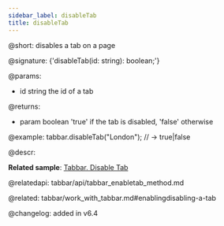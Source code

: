 ```yaml
---
sidebar_label: disableTab
title: disableTab
---          
```


@short: disables a tab on a page

@signature: {'disableTab(id: string): boolean;'}

@params:
- id	string  the id of a tab


@returns:
- param	boolean     'true' if the tab is disabled, 'false' otherwise


@example:
tabbar.disableTab("London");
// -> true|false



@descr:

**Related sample**: [Tabbar. Disable Tab](https://snippet.dhtmlx.com/9l3egq3z)

@relatedapi: tabbar/api/tabbar_enabletab_method.md

@related: tabbar/work_with_tabbar.md#enablingdisabling-a-tab

@changelog: added in v6.4


